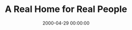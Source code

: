 ---
layout: series
series: "A Real Home for Real People"
permalink: "/a-real-home-for-real-people/"
title: A Real Home for Real People
date: 2000-04-29 00:00:00
endDate: 2000-05-21 00:00:00
description: "Our series surrounding our building campaign. "
src: "http://s3.amazonaws.com/crossroads-media/images/legacy/content/"
---